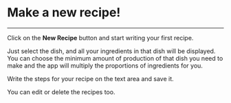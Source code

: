 <h1>Make a new recipe!</h1>

----

Click on the **New Recipe** button and start writing your first recipe.

Just select the dish, and all your ingredients in that dish will be displayed. You can choose the minimum amount of production of that dish you need to make and the app will multiply the proportions of ingredients for you.

Write the steps for your recipe on the text area and save it.

You can edit or delete the recipes too.

